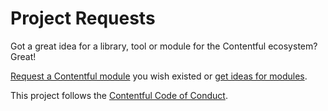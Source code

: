 # Project Requests

Got a great idea for a library, tool or module for the Contentful ecosystem? Great!

[Request a Contentful module](https://github.com/contentful-userland/module-requests/issues/new) you wish existed or [get ideas for modules](https://github.com/contentful-userland/module-requests/issues).

This project follows the [Contentful Code of Conduct](https://github.com/contentful-developer-relations/community-code-of-conduct).
